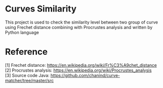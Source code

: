 # Curves Similarity
This project is used to check the similarity level between two group of curve using Frechet distance combining with Procrustes analysis and written by Python language

# Reference
[1] Frechet distance: https://en.wikipedia.org/wiki/Fr%C3%A9chet_distance
[2] Procrustes analysis: https://en.wikipedia.org/wiki/Procrustes_analysis
[3] Source code Java: https://github.com/chanind/curve-matcher/tree/master/src
